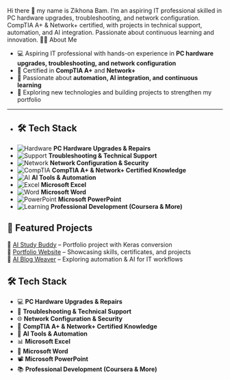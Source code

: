 Hi there 👋
my name is Zikhona Bam. I’m an aspiring IT professional skilled in PC hardware upgrades, troubleshooting, and network configuration. CompTIA A+ & Network+ certified, with projects in technical support, automation, and AI integration. Passionate about continuous learning and innovation.
👩‍💻 About Me
- 💻 Aspiring IT professional with hands-on experience in **PC hardware upgrades, troubleshooting, and network configuration**  
- 📜 Certified in **CompTIA A+** and **Network+**  
- 🤖 Passionate about **automation, AI integration, and continuous learning**  
- 🚀 Exploring new technologies and building projects to strengthen my portfolio  

---

- ## 🛠️ Tech Stack
- ![Hardware](https://img.shields.io/badge/Hardware%20Upgrades-000000?style=for-the-badge&logo=windows&logoColor=white) **PC Hardware Upgrades & Repairs**  
- ![Support](https://img.shields.io/badge/Troubleshooting-0078D4?style=for-the-badge&logo=windows-terminal&logoColor=white) **Troubleshooting & Technical Support**  
- ![Network](https://img.shields.io/badge/Networking-00C7B7?style=for-the-badge&logo=cisco&logoColor=white) **Network Configuration & Security**  
- ![CompTIA](https://img.shields.io/badge/CompTIA%20A+%20%26%20Network+-E01E5A?style=for-the-badge&logo=comptia&logoColor=white) **CompTIA A+ & Network+ Certified Knowledge**  
- ![AI](https://img.shields.io/badge/AI%20Tools-8A2BE2?style=for-the-badge&logo=openai&logoColor=white) **AI Tools & Automation**  
- ![Excel](https://img.shields.io/badge/Excel-217346?style=for-the-badge&logo=microsoft-excel&logoColor=white) **Microsoft Excel**  
- ![Word](https://img.shields.io/badge/Word-2B579A?style=for-the-badge&logo=microsoft-word&logoColor=white) **Microsoft Word**  
- ![PowerPoint](https://img.shields.io/badge/PowerPoint-B7472A?style=for-the-badge&logo=microsoft-powerpoint&logoColor=white) **Microsoft PowerPoint**  
- ![Learning](https://img.shields.io/badge/Continuous%20Learning-FF6F00?style=for-the-badge&logo=coursera&logoColor=white) **Professional Development (Coursera & More)**  


## 📂 Featured Projects
🔹 [AI Study Buddy](#) – Portfolio project with Keras conversion  
🔹 [Portfolio Website](#) – Showcasing skills, certificates, and projects  
🔹 [AI Blog Weaver](#) – Exploring automation & AI for IT workflows


## 🛠️ Tech Stack

- 💻 **PC Hardware Upgrades & Repairs**  
- 🔧 **Troubleshooting & Technical Support**  
- 🌐 **Network Configuration & Security**  
- 📡 **CompTIA A+ & Network+ Certified Knowledge**  
- 🤖 **AI Tools & Automation**  
- 📊 **Microsoft Excel**  
- 📝 **Microsoft Word**  
- 📽️ **Microsoft PowerPoint**  
- 📚 **Professional Development (Coursera & More)**  
